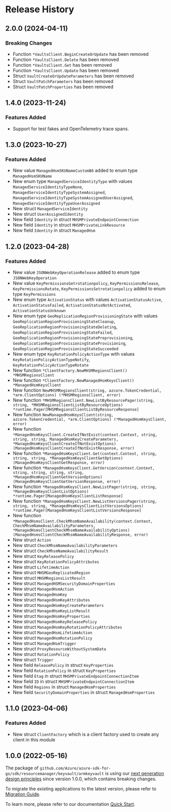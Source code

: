 # Release History

## 2.0.0 (2024-04-11)
### Breaking Changes

- Function `*VaultsClient.BeginCreateOrUpdate` has been removed
- Function `*VaultsClient.Delete` has been removed
- Function `*VaultsClient.Get` has been removed
- Function `*VaultsClient.Update` has been removed
- Struct `VaultCreateOrUpdateParameters` has been removed
- Struct `VaultPatchParameters` has been removed
- Struct `VaultPatchProperties` has been removed


## 1.4.0 (2023-11-24)
### Features Added

- Support for test fakes and OpenTelemetry trace spans.


## 1.3.0 (2023-10-27)
### Features Added

- New value `ManagedHsmSKUNameCustomB6` added to enum type `ManagedHsmSKUName`
- New enum type `ManagedServiceIdentityType` with values `ManagedServiceIdentityTypeNone`, `ManagedServiceIdentityTypeSystemAssigned`, `ManagedServiceIdentityTypeSystemAssignedUserAssigned`, `ManagedServiceIdentityTypeUserAssigned`
- New struct `ManagedServiceIdentity`
- New struct `UserAssignedIdentity`
- New field `Identity` in struct `MHSMPrivateEndpointConnection`
- New field `Identity` in struct `MHSMPrivateLinkResource`
- New field `Identity` in struct `ManagedHsm`


## 1.2.0 (2023-04-28)
### Features Added

- New value `JSONWebKeyOperationRelease` added to enum type `JSONWebKeyOperation`
- New value `KeyPermissionsGetrotationpolicy`, `KeyPermissionsRelease`, `KeyPermissionsRotate`, `KeyPermissionsSetrotationpolicy` added to enum type `KeyPermissions`
- New enum type `ActivationStatus` with values `ActivationStatusActive`, `ActivationStatusFailed`, `ActivationStatusNotActivated`, `ActivationStatusUnknown`
- New enum type `GeoReplicationRegionProvisioningState` with values `GeoReplicationRegionProvisioningStateCleanup`, `GeoReplicationRegionProvisioningStateDeleting`, `GeoReplicationRegionProvisioningStateFailed`, `GeoReplicationRegionProvisioningStatePreprovisioning`, `GeoReplicationRegionProvisioningStateProvisioning`, `GeoReplicationRegionProvisioningStateSucceeded`
- New enum type `KeyRotationPolicyActionType` with values `KeyRotationPolicyActionTypeNotify`, `KeyRotationPolicyActionTypeRotate`
- New function `*ClientFactory.NewMHSMRegionsClient() *MHSMRegionsClient`
- New function `*ClientFactory.NewManagedHsmKeysClient() *ManagedHsmKeysClient`
- New function `NewMHSMRegionsClient(string, azcore.TokenCredential, *arm.ClientOptions) (*MHSMRegionsClient, error)`
- New function `*MHSMRegionsClient.NewListByResourcePager(string, string, *MHSMRegionsClientListByResourceOptions) *runtime.Pager[MHSMRegionsClientListByResourceResponse]`
- New function `NewManagedHsmKeysClient(string, azcore.TokenCredential, *arm.ClientOptions) (*ManagedHsmKeysClient, error)`
- New function `*ManagedHsmKeysClient.CreateIfNotExist(context.Context, string, string, string, ManagedHsmKeyCreateParameters, *ManagedHsmKeysClientCreateIfNotExistOptions) (ManagedHsmKeysClientCreateIfNotExistResponse, error)`
- New function `*ManagedHsmKeysClient.Get(context.Context, string, string, string, *ManagedHsmKeysClientGetOptions) (ManagedHsmKeysClientGetResponse, error)`
- New function `*ManagedHsmKeysClient.GetVersion(context.Context, string, string, string, string, *ManagedHsmKeysClientGetVersionOptions) (ManagedHsmKeysClientGetVersionResponse, error)`
- New function `*ManagedHsmKeysClient.NewListPager(string, string, *ManagedHsmKeysClientListOptions) *runtime.Pager[ManagedHsmKeysClientListResponse]`
- New function `*ManagedHsmKeysClient.NewListVersionsPager(string, string, string, *ManagedHsmKeysClientListVersionsOptions) *runtime.Pager[ManagedHsmKeysClientListVersionsResponse]`
- New function `*ManagedHsmsClient.CheckMhsmNameAvailability(context.Context, CheckMhsmNameAvailabilityParameters, *ManagedHsmsClientCheckMhsmNameAvailabilityOptions) (ManagedHsmsClientCheckMhsmNameAvailabilityResponse, error)`
- New struct `Action`
- New struct `CheckMhsmNameAvailabilityParameters`
- New struct `CheckMhsmNameAvailabilityResult`
- New struct `KeyReleasePolicy`
- New struct `KeyRotationPolicyAttributes`
- New struct `LifetimeAction`
- New struct `MHSMGeoReplicatedRegion`
- New struct `MHSMRegionsListResult`
- New struct `ManagedHSMSecurityDomainProperties`
- New struct `ManagedHsmAction`
- New struct `ManagedHsmKey`
- New struct `ManagedHsmKeyAttributes`
- New struct `ManagedHsmKeyCreateParameters`
- New struct `ManagedHsmKeyListResult`
- New struct `ManagedHsmKeyProperties`
- New struct `ManagedHsmKeyReleasePolicy`
- New struct `ManagedHsmKeyRotationPolicyAttributes`
- New struct `ManagedHsmLifetimeAction`
- New struct `ManagedHsmRotationPolicy`
- New struct `ManagedHsmTrigger`
- New struct `ProxyResourceWithoutSystemData`
- New struct `RotationPolicy`
- New struct `Trigger`
- New field `ReleasePolicy` in struct `KeyProperties`
- New field `RotationPolicy` in struct `KeyProperties`
- New field `Etag` in struct `MHSMPrivateEndpointConnectionItem`
- New field `ID` in struct `MHSMPrivateEndpointConnectionItem`
- New field `Regions` in struct `ManagedHsmProperties`
- New field `SecurityDomainProperties` in struct `ManagedHsmProperties`


## 1.1.0 (2023-04-06)
### Features Added

- New struct `ClientFactory` which is a client factory used to create any client in this module


## 1.0.0 (2022-05-16)

The package of `github.com/Azure/azure-sdk-for-go/sdk/resourcemanager/keyvault/armkeyvault` is using our [next generation design principles](https://azure.github.io/azure-sdk/general_introduction.html) since version 1.0.0, which contains breaking changes.

To migrate the existing applications to the latest version, please refer to [Migration Guide](https://aka.ms/azsdk/go/mgmt/migration).

To learn more, please refer to our documentation [Quick Start](https://aka.ms/azsdk/go/mgmt).